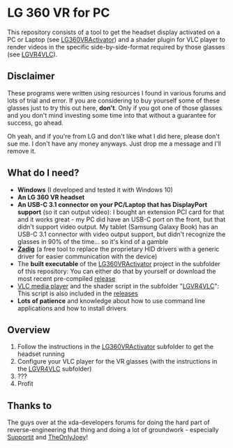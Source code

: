 # LG 360 VR for PC

This repository consists of a tool to get the headset display activated on a PC or Laptop (see [LG360VRActivator](LG360VRActivator)) and a shader plugin for VLC player to render videos in the specific side-by-side-format required by those glasses (see [LGVR4VLC](LGVR4VLC)).

## Disclaimer

These programs were written using resources I found in various forums and lots of trial and error. If you are considering to buy yourself some of these glasses just to try this out here, **don't**. Only if you got one of those glasses and you don't mind investing some time into that without a guarantee for success, go ahead.

Oh yeah, and if you're from LG and don't like what I did here, please don't sue me. I don't have any money anyways. Just drop me a message and I'll remove it.

## What do I need?

- **Windows** (I developed and tested it with Windows 10)
- **An LG 360 VR headset**
- **An USB-C 3.1 connector on your PC/Laptop that has DisplayPort support** (so it can output video):
  I bought an extension PCI card for that and it works great - my PC did have an USB-C port on the front, but that didn't support video output. My tablet (Samsung Galaxy Book) has an USB-C 3.1 connector with video output support, but didn't recognize the glasses in 90% of the time... so it's kind of a gamble
- **[Zadig](https://zadig.akeo.ie/)** (a free tool to replace the proprietary HID drivers with a generic driver for easier communication with the device)
- The **built executable** of the [LG360VRActivator](LG360VRActivator) project in the subfolder of this repository:
  You can either do that by yourself or download the most recent pre-compiled [release](https://github.com/bauermaximilian/LG-360-VR-for-PC/releases/)
- [VLC media player](https://www.videolan.org/) and the shader script in the subfolder "[LGVR4VLC](LGVR4VLC)":
  This script is also included in the [releases](https://github.com/bauermaximilian/LG-360-VR-for-PC/releases/)
- **Lots of patience** and knowledge about how to use command line applications and how to install drivers

## Overview

1. Follow the instructions in the [LG360VRActivator](LG360VRActivator) subfolder to get the headset running
2. Configure your VLC player for the VR glasses (with the instructions in the [LGVR4VLC](LGVR4VLC) subfolder)
3. ???
4. Profit

## Thanks to

The guys over at the xda-developers forums for doing the hard part of reverse-engineering that thing and doing a lot of groundwork - especially [Supportit](https://forum.xda-developers.com/member.php?u=9090171) and [TheOnlyJoey](https://forum.xda-developers.com/member.php?u=5288169)! 
